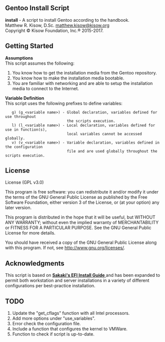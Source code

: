 ## Gentoo Install Script
**install** - A script to install Gentoo according to the handbook.  
Matthew R. Kisow, D.Sc. <matthew.kisow@kisow.org>  
Copyright &copy; Kisow Foundation, Inc.&reg; 2015-2017.

## Getting Started
**Assumptions**  
This script assumes the following:  
   1. You know how to get the installation media from the Gentoo repository.  
   2. You know how to make the installation media bootable.  
   3. You are familiar with networking and are able to setup the installation media to connect to the Internet.  

**Variable Definition**  
This script uses the following prefixes to define variables:  
```
   g) (g_<variable name>) - Global declaration, variables defined for use throughout  
                            the scripts execution.  
   l) (l_<variable name>) - Local declaration, variables defined for use in function(s),  
                            local variables cannot be accessed globally.  
   v) (v_<variable name>) - Variable declaration, variables defined in the configuration  
                            file and are used globally throughout the scripts execution.  
```

## License
License (GPL v3.0)

This program is free software: you can redistribute it and/or modify it under the terms of the GNU General Public License as published by the Free Software Foundation, either version 3 of the License, or (at your option) any later version.

This program is distributed in the hope that it will be useful, but WITHOUT ANY WARRANTY; without even the implied warranty of MERCHANTABILITY or FITNESS FOR A PARTICULAR PURPOSE.  See the GNU General Public License for more details.

You should have received a copy of the GNU General Public License along with this program.  If not, see <http://www.gnu.org/licenses/>.

## Acknowledgments
This script is based on [ **Sakaki's EFI Install Guide** ](https://wiki.gentoo.org/wiki/Sakaki's_EFI_Install_Guide) and has been expanded to permit both workstation and server installations in a variety of different configurations per best-practice installation.

## TODO
  1. Update the "get_cflags" function with all Intel processors.  
  2. Add more options under "use_variables".  
  3. Error check the configuration file.  
  4. Include a function that configures the kernel to VMWare.  
  5. Function to check if script is up-to-date.  
